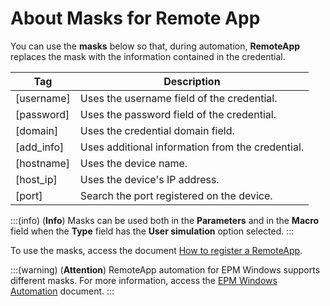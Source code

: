 # About Masks for Remote App

You can use the **masks** below so that, during automation, **RemoteApp** replaces the mask with the information contained in the credential.

**Tag**|**Description**
|---|---|
[username]| Uses the username field of the credential.
[password]| Uses the password field of the credential.
[domain]| Uses the credential domain field.
[add_info]| Uses additional information from the credential.
[hostname]| Uses the device name.
[host_ip]| Uses the device's IP address.
[port]| Search the port registered on the device.

:::(info) (**Info**)
Masks can be used both in the **Parameters** and in the **Macro** field when the **Type** field has the **User simulation** option selected.
:::

To use the masks, access the document [How to register a RemoteApp](/v4/docs/pam-session-how-to-register-a-remoteapp).

:::(warning) (**Attention**)
RemoteApp automation for EPM Windows supports different masks. For more information, access the [EPM Windows Automation](/v4/docs/go-endpoint-manager-about-automation) document.
:::
